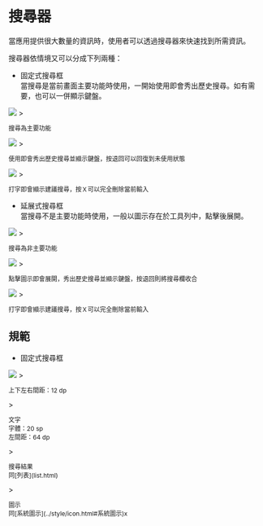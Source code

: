 # 搜尋器
當應用提供很大數量的資訊時，使用者可以透過搜尋器來快速找到所需資訊。

搜尋器依情境又可以分成下列兩種：

* 固定式搜尋框  
當搜尋是當前畫面主要功能時使用，一開始使用即會秀出歷史搜尋。如有需要，也可以一併顯示鍵盤。

<img src="http://material-design.storage.googleapis.com/publish/material_v_4/material_ext_publish/0B6Okdz75tqQsYlJtNjM4Y0QydDA/patterns_search_persistent1.png" style="max-width:50%"/>
> <p style="font-size: 12px">搜尋為主要功能</p>

<img src="http://material-design.storage.googleapis.com/publish/material_v_4/material_ext_publish/0B6Okdz75tqQsSmRsTWRKdVk4MFU/patterns_search_persistent2.png" style="max-width:50%"/>
> <p style="font-size: 12px">使用即會秀出歷史搜尋並顯示鍵盤，按退回可以回復到未使用狀態</p>

<img src="http://material-design.storage.googleapis.com/publish/material_v_4/material_ext_publish/0B6Okdz75tqQsdE9NdFFkV1F5blk/patterns_search_persistent3.png" style="max-width:50%"/>
> <p style="font-size: 12px">打字即會顯示建議搜尋，按Ｘ可以完全刪除當前輸入</p>

* 延展式搜尋框  
當搜尋不是主要功能時使用，一般以圖示存在於工具列中，點擊後展開。

<img src="http://material-design.storage.googleapis.com/publish/material_v_4/material_ext_publish/0B6Okdz75tqQsYkJBc2RpNFI0SU0/patterns_search_expandable1.png" style="max-width:50%"/>
> <p style="font-size: 12px">搜尋為非主要功能</p>

<img src="http://material-design.storage.googleapis.com/publish/material_v_4/material_ext_publish/0B6Okdz75tqQsUENaeGRvVks0Tms/patterns_search_expandable2.png" style="max-width:50%"/>
> <p style="font-size: 12px">點擊圖示即會展開，秀出歷史搜尋並顯示鍵盤，按退回則將搜尋欄收合</p>

<img src="http://material-design.storage.googleapis.com/publish/material_v_4/material_ext_publish/0B6Okdz75tqQsY0kwcUlQS1RuaVk/patterns_search_expandable3.png" style="max-width:50%"/>
> <p style="font-size: 12px">打字即會顯示建議搜尋，按Ｘ可以完全刪除當前輸入</p>

## 規範
* 固定式搜尋框  

<img src="http://material-design.storage.googleapis.com/publish/material_v_4/material_ext_publish/0B6Okdz75tqQsSmRsTWRKdVk4MFU/patterns_search_persistent2.png" style="max-width:50%"/>
> <p style="font-size: 12px">上下左右間距：12 dp</p>
> <p style="font-size: 12px">文字<br>字體：20 sp<br>左間距：64 dp</p>
> <p style="font-size: 12px">搜尋結果<br>同[列表](list.html)</p>
> <p style="font-size: 12px">圖示<br>同[系統圖示](../style/icon.html#系統圖示)x